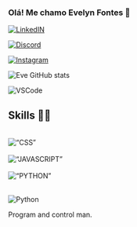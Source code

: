 ### Olá! Me chamo Evelyn Fontes 🍎

[![LinkedIN](https://img.shields.io/badge/LinkedIn-0077B5?style=for-the-badge&logo=linkedin&logoColor=white)](https://www.linkedin.com/in/evelyn-f-b75332215/)

[![Discord](https://img.shields.io/badge/Discord-7289DA?style=for-the-badge&logo=discord&logoColor=whit)](https://discord.com/channels/@me)

[![Instagram](https://img.shields.io/badge/Instagram-E4405F?style=for-the-badge&logo=instagram&logoColor=white)](https://www.instagram.com/fontesev/)

![Eve GitHub stats](https://github-readme-stats.vercel.app/api?username=httpsfontesev&show_icons=true&theme=transparent) 

 ![VSCode](https://img.shields.io/badge/Made%20for-VSCode-1f425f.svg)

## Skills 👩‍💻

 <div style=“display: inline_block”><br/>
<img align= “center” alt= “CSS” src= https://img.shields.io/badge/CSS-239120?&style=for-the-badge&logo=css3&logoColor=white />
</div>
<div style=“display: inline_block”><br/>
<img align= “center” alt= “JAVASCRIPT” src= https://img.shields.io/badge/JavaScript-323330?style=for-the-badge&logo=javascript&logoColor=F7DF1E />
</div>
<div style=“display: inline_block”><br/>
<img align= “center” alt= “PYTHON” src= https://img.shields.io/badge/Python-14354C?style=for-the-badge&logo=python&logoColor=white />
</div><br/>


 ![Python](http://ForTheBadge.com/images/badges/made-with-python.svg)
 
Program and control man.



